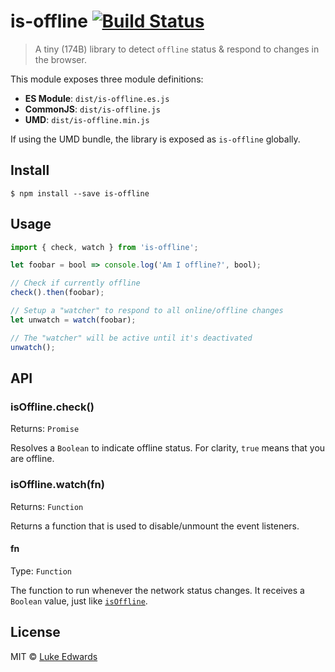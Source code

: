 # is-offline [![Build Status](https://travis-ci.org/lukeed/is-offline.svg?branch=master)](https://travis-ci.org/lukeed/is-offline)

> A tiny (174B) library to detect `offline` status & respond to changes in the browser.

This module exposes three module definitions:

* **ES Module**: `dist/is-offline.es.js`
* **CommonJS**: `dist/is-offline.js`
* **UMD**: `dist/is-offline.min.js`

If using the UMD bundle, the library is exposed as `is-offline` globally.


## Install

```
$ npm install --save is-offline
```


## Usage

```js
import { check, watch } from 'is-offline';

let foobar = bool => console.log('Am I offline?', bool);

// Check if currently offline
check().then(foobar);

// Setup a "watcher" to respond to all online/offline changes
let unwatch = watch(foobar);

// The "watcher" will be active until it's deactivated
unwatch();
```

## API

### isOffline.check()

Returns: `Promise`

Resolves a `Boolean` to indicate offline status. For clarity, `true` means that you are offline.

### isOffline.watch(fn)

Returns: `Function`

Returns a function that is used to disable/unmount the event listeners.

#### fn

Type: `Function`

The function to run whenever the network status changes. It receives a `Boolean` value, just like [`isOffline`](#isofflinecheck).


## License

MIT © [Luke Edwards](https://lukeed.com)
